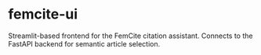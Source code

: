 # femcite-ui
Streamlit-based frontend for the FemCite citation assistant. Connects to the FastAPI backend for semantic article selection.
